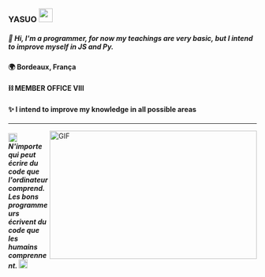 ###  YASUO <img src="https://cdn.discordapp.com/emojis/799954767429500939.gif?v=1" width="28px"/>

##### 🧪 Hi, I'm a programmer, for now my teachings are very basic, but I intend to improve myself in JS and Py.

#### 🌍 Bordeaux, França
#### ⛓ MEMBER OFFICE VIII
#### ✨ I intend to improve my knowledge in all possible areas
---
<img align="right" alt="GIF" src="https://i.pinimg.com/originals/90/af/f5/90aff5c7eca36889703a1ee6fcd4d178.gif" height="260px" width="420px">

##### <img src="https://cdn.discordapp.com/emojis/797877059103096862.gif?v=1" width="18px"> N'importe qui peut écrire du code que l'ordinateur comprend. Les bons programmeurs écrivent du code que les humains comprennent. <img src="https://cdn.discordapp.com/emojis/797877059103096862.gif?v=1" width="18px">


